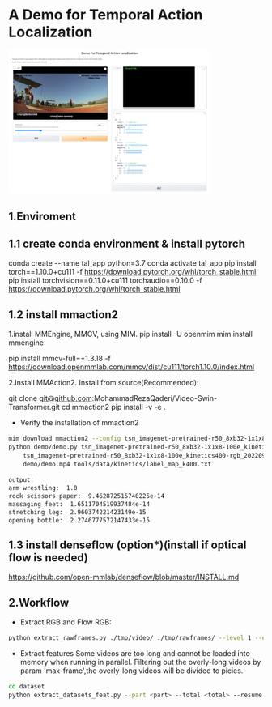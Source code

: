 # A Demo for Temporal Action Localization
<p>
  <img src="./figs/demo.png" width="400" />
</p>

## 1.Enviroment
## 1.1 create conda environment & install pytorch
conda create --name tal_app python=3.7
conda activate tal_app
pip install torch==1.10.0+cu111 -f https://download.pytorch.org/whl/torch_stable.html
pip install torchvision==0.11.0+cu111 torchaudio==0.10.0 -f https://download.pytorch.org/whl/torch_stable.html

## 1.2 install mmaction2
1.install MMEngine, MMCV, using MIM.
pip install -U openmim
mim install mmengine
<!-- mim install mmcv -->
pip install mmcv-full==1.3.18 -f https://download.openmmlab.com/mmcv/dist/cu111/torch1.10.0/index.html

2.Install MMAction2.
Install from source(Recommended):
<!-- git clone https://github.com/open-mmlab/mmaction2.git -->
git clone git@github.com:MohammadRezaQaderi/Video-Swin-Transformer.git
cd mmaction2
pip install -v -e .

- Verify the installation of mmaction2
```bash
mim download mmaction2 --config tsn_imagenet-pretrained-r50_8xb32-1x1x8-100e_kinetics400-rgb --dest .
python demo/demo.py tsn_imagenet-pretrained-r50_8xb32-1x1x8-100e_kinetics400-rgb.py \
    tsn_imagenet-pretrained-r50_8xb32-1x1x8-100e_kinetics400-rgb_20220906-2692d16c.pth \
    demo/demo.mp4 tools/data/kinetics/label_map_k400.txt
```
~~~~
output:
arm wrestling:  1.0
rock scissors paper:  9.462872515740225e-14
massaging feet:  1.6511704519937484e-14
stretching leg:  2.960374221423149e-15
opening bottle:  2.2746777572147433e-15
~~~~

## 1.3 install denseflow (option*)(install if optical flow is needed)
https://github.com/open-mmlab/denseflow/blob/master/INSTALL.md


## 2.Workflow
- Extract RGB and Flow
RGB:
```bash
python extract_rawframes.py ./tmp/video/ ./tmp/rawframes/ --level 1 --ext mp4 --task rgb --use-opencv
```

- Extract features
Some videos are too long and cannot be loaded into memory when running in parallel. 
Filtering out the overly-long videos by param 'max-frame',the overly-long videos will be divided to <max-frame> picies.
```bash
cd dataset
python extract_datasets_feat.py --part <part> --total <total> --resume --max-frame 15000
```

